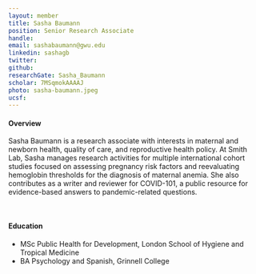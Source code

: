 ```yaml
---
layout: member
title: Sasha Baumann
position: Senior Research Associate
handle: 
email: sashabaumann@gwu.edu
linkedin: sashagb
twitter:
github:
researchGate: Sasha_Baumann
scholar: 7MSqmokAAAAJ 
photo: sasha-baumann.jpeg
ucsf: 
---
```


<section class="container">
<div class="col-lg-8 col-md-8 col-sm-12 col-xs-12 col-lg-2-offset col-md-offset-2">
<h4>Overview</h4>
<p>Sasha Baumann is a research associate with interests in maternal and newborn health, quality of care, and reproductive health policy. At Smith Lab, Sasha manages research activities for multiple international cohort studies focused on assessing pregnancy risk factors and reevaluating hemoglobin thresholds for the diagnosis of maternal anemia. She also contributes as a writer and reviewer for COVID-101, a public resource for evidence-based answers to pandemic-related questions.</p>
<div class="bx space4">&nbsp;
</div>
<h4>Education</h4>
<ul>
<li>MSc Public Health for Development, London School of Hygiene and Tropical Medicine</li>
<li>BA Psychology and Spanish, Grinnell College</li>
</ul>
</div>
</section>